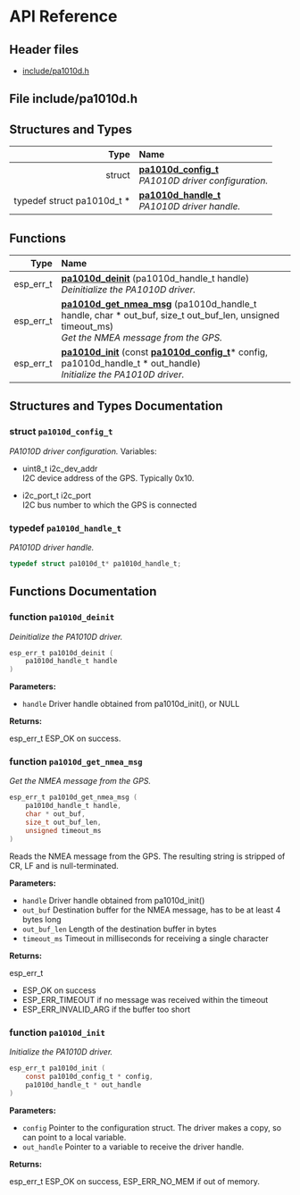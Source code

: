 # API Reference

## Header files

- [include/pa1010d.h](#file-includepa1010dh)

## File include/pa1010d.h

## Structures and Types

| Type | Name |
| ---: | :--- |
| struct | [**pa1010d\_config\_t**](#struct-pa1010d_config_t) <br>_PA1010D driver configuration._ |
| typedef struct pa1010d\_t \* | [**pa1010d\_handle\_t**](#typedef-pa1010d_handle_t)  <br>_PA1010D driver handle._ |


## Functions

| Type | Name |
| ---: | :--- |
|  esp\_err\_t | [**pa1010d\_deinit**](#function-pa1010d_deinit) (pa1010d\_handle\_t handle) <br>_Deinitialize the PA1010D driver._ |
|  esp\_err\_t | [**pa1010d\_get\_nmea\_msg**](#function-pa1010d_get_nmea_msg) (pa1010d\_handle\_t handle, char \* out\_buf, size\_t out\_buf\_len, unsigned timeout\_ms) <br>_Get the NMEA message from the GPS._ |
|  esp\_err\_t | [**pa1010d\_init**](#function-pa1010d_init) (const [**pa1010d\_config\_t**](#struct-pa1010d_config_t)\* config, pa1010d\_handle\_t \* out\_handle) <br>_Initialize the PA1010D driver._ |


## Structures and Types Documentation

### struct `pa1010d_config_t`

_PA1010D driver configuration._
Variables:

-  uint8\_t i2c_dev_addr  <br>I2C device address of the GPS. Typically 0x10.

-  i2c\_port\_t i2c_port  <br>I2C bus number to which the GPS is connected

### typedef `pa1010d_handle_t`

_PA1010D driver handle._
```c
typedef struct pa1010d_t* pa1010d_handle_t;
```


## Functions Documentation

### function `pa1010d_deinit`

_Deinitialize the PA1010D driver._
```c
esp_err_t pa1010d_deinit (
    pa1010d_handle_t handle
) 
```

**Parameters:**


* `handle` Driver handle obtained from pa1010d\_init(), or NULL 


**Returns:**

esp\_err\_t ESP\_OK on success.
### function `pa1010d_get_nmea_msg`

_Get the NMEA message from the GPS._
```c
esp_err_t pa1010d_get_nmea_msg (
    pa1010d_handle_t handle,
    char * out_buf,
    size_t out_buf_len,
    unsigned timeout_ms
) 
```

Reads the NMEA message from the GPS. The resulting string is stripped of CR, LF and is null-terminated.



**Parameters:**


* `handle` Driver handle obtained from pa1010d\_init() 
* `out_buf` Destination buffer for the NMEA message, has to be at least 4 bytes long 
* `out_buf_len` Length of the destination buffer in bytes 
* `timeout_ms` Timeout in milliseconds for receiving a single character 


**Returns:**

esp\_err\_t
* ESP\_OK on success
* ESP\_ERR\_TIMEOUT if no message was received within the timeout
* ESP\_ERR\_INVALID\_ARG if the buffer too short
### function `pa1010d_init`

_Initialize the PA1010D driver._
```c
esp_err_t pa1010d_init (
    const pa1010d_config_t * config,
    pa1010d_handle_t * out_handle
) 
```

**Parameters:**


* `config` Pointer to the configuration struct. The driver makes a copy, so can point to a local variable. 
* `out_handle` Pointer to a variable to receive the driver handle. 


**Returns:**

esp\_err\_t ESP\_OK on success, ESP\_ERR\_NO\_MEM if out of memory.


